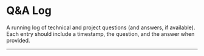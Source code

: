# Q&A Log

A running log of technical and project questions (and answers, if available). Each entry should include a timestamp, the question, and the answer when provided.

---



